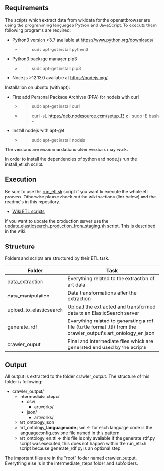 ## Requirements

The scripts which extract data from wikidata for the openartbrowser are using the programming languages Python and JavaScript.
To execute them following programs are required:

- Python3 version >3.7 available at https://www.python.org/downloads/
  - > sudo apt-get install python3
- Python3 package manager pip3
  - > sudo apt-get install pip3
- Node.js >12.13.0 available at https://nodejs.org/

Installation on ubuntu (with apt):

- First add Personal Package Archives (PPA) for nodejs with curl
  - > sudo apt-get install curl
  - > curl -sL https://deb.nodesource.com/setup_12.x | sudo -E bash -
- Install nodejs with apt-get
  - > sudo apt-get install nodejs

The versions are recommandations older versions may work.

In order to install the dependencies of python and node.js run the install_etl.sh script.

## Execution

Be sure to use the [run_etl.sh](https://github.com/hochschule-darmstadt/openartbrowser/wiki/System-architecture#run_etlsh) script if you want to execute the whole etl process. Otherwise please check out the wiki sections (link below) and the readme's in this repository.

- [Wiki ETL scripts](https://github.com/hochschule-darmstadt/openartbrowser/wiki/System-architecture#etl-scripts)

If you want to update the production server use the [update_elasticsearch_production_from_staging.sh](https://github.com/hochschule-darmstadt/openartbrowser/wiki/System-architecture#update_elasticsearch_production_from_stagingsh) script. This is described in the wiki.

## Structure

Folders and scripts are structured by their ETL task.

| Folder                  | Task                                                                     |
| ----------------------- | ------------------------------------------------------------------------ |
| data_extraction         | Everything related to the extraction of art data                         |
| data_manipulation       | Data transformations after the extraction                                |
| upload_to_elasticsearch | Upload the extracted and transformed data to an ElasticSearch server     |
| generate_rdf            | Everything related to generating a rdf file (turtle format .ttl) from the crawler_output's art_ontology_en.json |
| crawler_ouput           | Final and intermediate files which are generated and used by the scripts |

## Output

All output is extracted to the folder crawler_output.
The structure of this folder is following:

- crawler_output/
  - intermediate_steps/
    - csv/
      - artworks/
    - json/
      - artworks/
  - art_ontology.json
  - art_ontology_**languagecode**.json <- for each language code in the languageconfig.csv one file named in this pattern
  - art_ontology_en.ttl <- this file is only available if the generate_rdf.py script was executed, this does not happen within the run_etl.sh script because generate_rdf.py is an optional step

The important files are in the "root" folder named crawler_output.
Everything else is in the intermediate_steps folder and subfolders.
